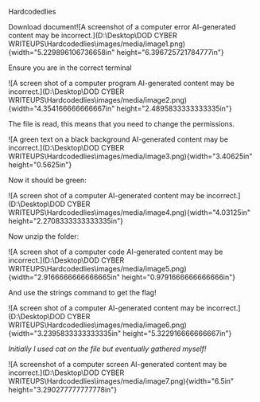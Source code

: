 Hardcodedlies

Download document![A screenshot of a computer error AI-generated content
may be
incorrect.](D:\Desktop\DOD CYBER WRITEUPS\Hardcodedlies\images/media/image1.png){width="5.229896106736658in"
height="6.396725721784777in"}

Ensure you are in the correct terminal

![A screen shot of a computer program AI-generated content may be
incorrect.](D:\Desktop\DOD CYBER WRITEUPS\Hardcodedlies\images/media/image2.png){width="4.354166666666667in"
height="2.4895833333333335in"}

The file is read, this means that you need to change the permissions.

![A green text on a black background AI-generated content may be
incorrect.](D:\Desktop\DOD CYBER WRITEUPS\Hardcodedlies\images/media/image3.png){width="3.40625in"
height="0.5625in"}

Now it should be green:

![A screen shot of a computer AI-generated content may be
incorrect.](D:\Desktop\DOD CYBER WRITEUPS\Hardcodedlies\images/media/image4.png){width="4.03125in"
height="2.2708333333333335in"}

Now unzip the folder:

![A screen shot of a computer code AI-generated content may be
incorrect.](D:\Desktop\DOD CYBER WRITEUPS\Hardcodedlies\images/media/image5.png){width="2.9166666666666665in"
height="0.9791666666666666in"}

And use the strings command to get the flag!

![A screen shot of a computer AI-generated content may be
incorrect.](D:\Desktop\DOD CYBER WRITEUPS\Hardcodedlies\images/media/image6.png){width="3.2395833333333335in"
height="5.322916666666667in"}

*Initially I used cat on the file but eventually gathered myself!*

![A screenshot of a computer screen AI-generated content may be
incorrect.](D:\Desktop\DOD CYBER WRITEUPS\Hardcodedlies\images/media/image7.png){width="6.5in"
height="3.290277777777778in"}
